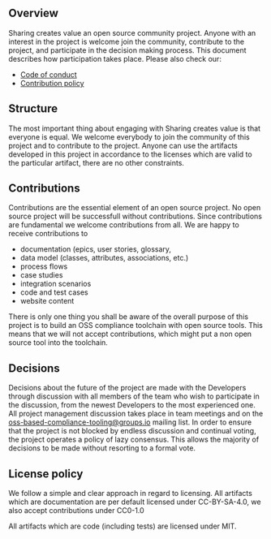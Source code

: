 
## Overview

Sharing creates value an open source community project. Anyone with an interest in the project is welcome join the community, contribute to the project, and participate in the decision making process. This document describes how  participation takes place.
Please also check our:
 * [Code of conduct](./CODE_OF_CONDUCT.md)
 * [Contribution policy](./CONTRIBUTING.md)
 
## Structure
The most important thing about engaging with Sharing creates value is that everyone is equal. We welcome everybody to join the community of this project and to contribute to the project. Anyone can use the artifacts developed in this project in accordance to the licenses which are valid to the particular artifact, there are no other constraints.
 
 
 
## Contributions
Contributions are the essential element of an open source project. No open source project will be successfull without contributions. Since contributions are fundamental we welcome contributions from all. We are happy to receive contributions to
* documentation (epics, user stories, glossary, 
* data model (classes, attributes, associations, etc.)
* process flows
* case studies
* integration scenarios
* code and test cases
* website content
 
There is only one thing you shall be aware of the overall purpose of this project is to build an OSS compliance toolchain with open source tools. This means that we will not accept contributions, which might put a non open source tool into the toolchain.

 
 ## Decisions
Decisions about the future of the project are made with the Developers through discussion with all members of the team who wish to participate in the discussion, from the newest Developers to the most experienced one. All project management discussion takes place in team meetings and on the oss-based-compliance-tooling@groups.io mailing list.
In order to ensure that the project is not blocked by endless discussion and continual voting, the project operates a policy of lazy consensus. This allows the majority of decisions to be made without resorting to a formal vote.

 
## License policy
We follow a simple and clear approach in regard to licensing. All artifacts which are documentation are per default licensed under CC-BY-SA-4.0, we also accept contributions under CC0-1.0

All artifacts which are code (including tests) are licensed under MIT.
